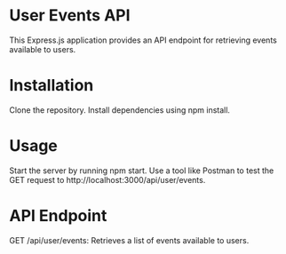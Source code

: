 # User Events API
This Express.js application provides an API endpoint for retrieving events available to users.

# Installation
Clone the repository.
Install dependencies using npm install.

# Usage
Start the server by running npm start.
Use a tool like Postman to test the GET request to http://localhost:3000/api/user/events.

# API Endpoint
GET /api/user/events: Retrieves a list of events available to users.